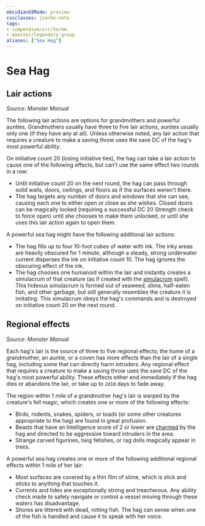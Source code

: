 ```yaml
---
obsidianUIMode: preview
cssclasses: json5e-note
tags:
- compendium/src/5e/mm
- monster/legendary-group
aliases: ["Sea Hag"]
---
```

# Sea Hag

## Lair actions
_Source: Monster Manual_

The following lair actions are options for grandmothers and powerful aunties. Grandmothers usually have three to five lair actions, aunties usually only one (if they have any at all). Unless otherwise noted, any lair action that requires a creature to make a saving throw uses the save DC of the hag's most powerful ability.

On initiative count 20 (losing initiative ties), the hag can take a lair action to cause one of the following effects, but can't use the same effect two rounds in a row:

- Until initiative count 20 on the next round, the hag can pass through solid walls, doors, ceilings, and floors as if the surfaces weren't there.  
- The hag targets any number of doors and windows that she can see, causing each one to either open or close as she wishes. Closed doors can be magically locked (requiring a successful DC 20 Strength check to force open) until she chooses to make them unlocked, or until she uses this lair action again to open them.  

A powerful sea hag might have the following additional lair actions:

- The hag fills up to four 10-foot cubes of water with ink. The inky areas are heavily obscured for 1 minute, although a steady, strong underwater current disperses the ink on initiative count 10. The hag ignores the obscuring effect of the ink.  
- The hag chooses one humanoid within the lair and instantly creates a simulacrum of that creature (as if created with the [simulacrum](simulacrum.md) spell). This hideous simulacrum is formed out of seaweed, slime, half-eaten fish, and other garbage, but still generally resembles the creature it is imitating. This simulacrum obeys the hag's commands and is destroyed on initiative count 20 on the next round.  

## Regional effects
_Source: Monster Manual_

Each hag's lair is the source of three to five regional effects; the home of a grandmother, an auntie, or a coven has more effects than the lair of a single hag, including some that can directly harm intruders. Any regional effect that requires a creature to make a saving throw uses the save DC of the hag's most powerful ability. These effects either end immediately if the hag dies or abandons the lair, or take up to `2d10` days to fade away.

The region within 1 mile of a grandmother hag's lair is warped by the creature's fell magic, which creates one or more of the following effects:

- Birds, rodents, snakes, spiders, or toads (or some other creatures appropriate to the hag) are found in great profusion.  
- Beasts that have an Intelligence score of 2 or lower are [charmed](rules/conditions.md#charmed) by the hag and directed to be aggressive toward intruders in the area.  
- Strange carved figurines, twig fetishes, or rag dolls magically appear in trees.  

A powerful sea hag creates one or more of the following additional regional effects within 1 mile of her lair:

- Most surfaces are covered by a thin film of slime, which is slick and sticks to anything that touches it.  
- Currents and tides are exceptionally strong and treacherous. Any ability check made to safely navigate or control a vessel moving through these waters has disadvantage.  
- Shores are littered with dead, rotting fish. The hag can sense when one of the fish is handled and cause it to speak with her voice.